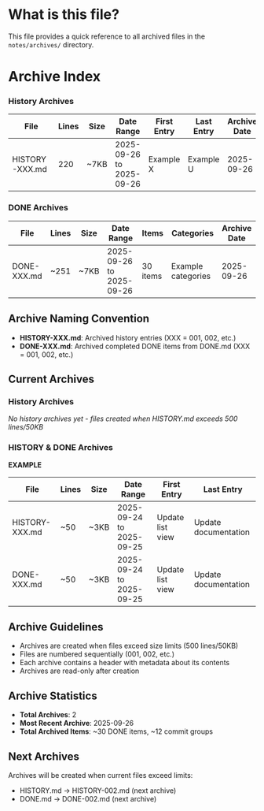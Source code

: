 # What is this file?

This file provides a quick reference to all archived files in the `notes/archives/` directory.

# Archive Index

### History Archives

| File           | Lines | Size | Date Range               | First Entry | Last Entry | Archive Date |
| -------------- | ----- | ---- | ------------------------ | ----------- | ---------- | ------------ |
| HISTORY-XXX.md | 220   | ~7KB | 2025-09-26 to 2025-09-26 | Example X   | Example U  | 2025-09-26   |

### DONE Archives

| File        | Lines | Size | Date Range               | Items    | Categories         | Archive Date |
| ----------- | ----- | ---- | ------------------------ | -------- | ------------------ | ------------ |
| DONE-XXX.md | ~251  | ~7KB | 2025-09-26 to 2025-09-26 | 30 items | Example categories | 2025-09-26   |

## Archive Naming Convention

- **HISTORY-XXX.md**: Archived history entries (XXX = 001, 002, etc.)
- **DONE-XXX.md**: Archived completed DONE items from DONE.md (XXX = 001, 002, etc.)

## Current Archives

### History Archives

_No history archives yet - files created when HISTORY.md exceeds 500 lines/50KB_

### HISTORY & DONE Archives

**EXAMPLE**

| File           | Lines | Size | Date Range               | First Entry      | Last Entry           |
| -------------- | ----- | ---- | ------------------------ | ---------------- | -------------------- |
| HISTORY-XXX.md | ~50   | ~3KB | 2025-09-24 to 2025-09-25 | Update list view | Update documentation |
| DONE-XXX.md    | ~50   | ~3KB | 2025-09-24 to 2025-09-25 | Update list view | Update documentation |

## Archive Guidelines

- Archives are created when files exceed size limits (500 lines/50KB)
- Files are numbered sequentially (001, 002, etc.)
- Each archive contains a header with metadata about its contents
- Archives are read-only after creation

## Archive Statistics

- **Total Archives**: 2
- **Most Recent Archive**: 2025-09-26
- **Total Archived Items**: ~30 DONE items, ~12 commit groups

## Next Archives

Archives will be created when current files exceed limits:

- HISTORY.md → HISTORY-002.md (next archive)
- DONE.md → DONE-002.md (next archive)
